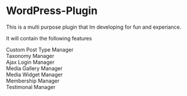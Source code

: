 ﻿# WordPress-Plugin

This is a multi purpose plugin that Im developing for fun and experiance.

It will contain the following features

Custom Post Type Manager<br>
Taxonomy Manager<br>
Ajax Login Manager<br>
Media Gallery Manager<br>
Media Widget Manager<br>
Membership Manager<br>
Testimonal Manager<br>
